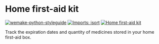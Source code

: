 # Home first-aid kit

[![wemake-python-styleguide](https://img.shields.io/badge/style-wemake-000000.svg)](https://github.com/wemake-services/wemake-python-styleguide)
[![Imports: isort](https://img.shields.io/badge/%20imports-isort-%231674b1?style=flat&labelColor=ef8336)](https://pycqa.github.io/isort/)
[![Home first-aid kit](https://github.com/TurtleOld/home-first-aid-kit/actions/workflows/home-first-aid-kit.yml/badge.svg)](https://github.com/TurtleOld/home-first-aid-kit/actions/workflows/home-first-aid-kit.yml)

Track the expiration dates and quantity of medicines stored in your home first-aid box.
